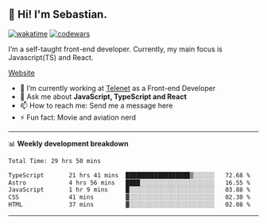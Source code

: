 ## 👋 Hi! I'm Sebastian.

[![wakatime](https://wakatime.com/badge/user/df0036c6-328a-4a39-be9b-e49417ed22a1.svg)](https://wakatime.com/@df0036c6-328a-4a39-be9b-e49417ed22a1)
[![codewars](https://www.codewars.com/users/sebavuye/badges/small)](https://www.codewars.com/users/sebavuye)

I’m a self-taught front-end developer. Currently, my main focus is Javascript(TS) and React.

[Website](https://sebastianvuye.be)

- 🔭 I’m currently working at [Telenet](https://telenet.be/) as a Front-end Developer
- 💬 Ask me about **JavaScript, TypeScript and React**
- 📫 How to reach me: Send me a message here
- ⚡ Fun fact: Movie and aviation nerd

-------

📊 **Weekly development breakdown**

<!--START_SECTION:waka-->

```txt
Total Time: 29 hrs 50 mins

TypeScript       21 hrs 41 mins  ██████████████████▒░░░░░░   72.68 %
Astro            4 hrs 56 mins   ████░░░░░░░░░░░░░░░░░░░░░   16.55 %
JavaScript       1 hr 9 mins     █░░░░░░░░░░░░░░░░░░░░░░░░   03.88 %
CSS              41 mins         ▓░░░░░░░░░░░░░░░░░░░░░░░░   02.30 %
HTML             37 mins         ▓░░░░░░░░░░░░░░░░░░░░░░░░   02.08 %
```

<!--END_SECTION:waka-->
-------
